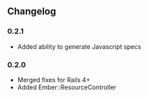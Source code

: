 ## Changelog

### 0.2.1

- Added ability to generate Javascript specs

### 0.2.0

- Merged fixes for Rails 4+
- Added Ember::ResourceController